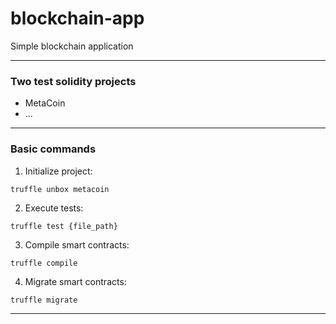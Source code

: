 # blockchain-app
Simple blockchain application
- - -
### Two test solidity projects
- MetaCoin
- ...
- - -
### Basic commands
1. Initialize project:
```shell
truffle unbox metacoin
```
2. Execute tests:
```shell
truffle test {file_path}
```
3. Compile smart contracts:
```shell
truffle compile
```
4. Migrate smart contracts:
```shell
truffle migrate
```
- - -
